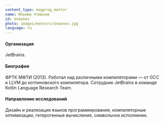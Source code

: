 ```yaml
---
content_type: magprog_mentor
name: Ильмир Усманов
id: Usmanov
photo: images/mentors/Usmanov.jpg
language: ru
---
```


#### Организация
JetBrains.

#### Биография

ФРТК МФТИ (2013).
Работал над различными компиляторами — от GCC и LLVM до котлиновского компилятора.
Сотрудник JetBrains в команде Kotlin Language Research Team.

#### Направление исследований

Дизайн и реализация языков программирования, компиляторные оптимизации, гетерогенные вычисления, символьное исполнение.

